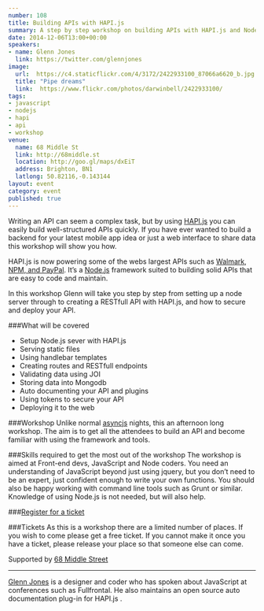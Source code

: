 ```yaml
---
number: 108
title: Building APIs with HAPI.js
summary: A step by step workshop on building APIs with HAPI.js and Node.js
date: 2014-12-06T13:00+00:00
speakers:
- name: Glenn Jones
  link: https://twitter.com/glennjones
image:
  url:  https://c4.staticflickr.com/4/3172/2422933100_87066a6620_b.jpg
  title: "Pipe dreams"
  link:  https://www.flickr.com/photos/darwinbell/2422933100/
tags:
- javascript
- nodejs
- hapi
- api
- workshop
venue:
  name: 68 Middle St
  link: http://68middle.st
  location: http://goo.gl/maps/dxEiT
  address: Brighton, BN1
  latlong: 50.82116,-0.143144
layout: event
category: event
published: true
---
```


Writing an API can seem a complex task, but by using [HAPI.js](http://hapijs.com/) you can easily build well-structured APIs quickly. If you have ever wanted to build a backend for your latest mobile app idea or just a web interface to share data this workshop will show you how.

HAPI.js is now powering some of the webs largest APIs such as [Walmark, NPM, and PayPal](http://hapijs.com/community). It’s a [Node.js](http://nodejs.org/) framework suited to building solid APIs that are easy to code and maintain.

In this workshop Glenn will take you step by step from setting up a node server through to creating a RESTfull API with HAPI.js, and how to secure and deploy your API.

###What will be covered
 - Setup Node.js sever with HAPI.js
 - Serving static files 
 - Using handlebar templates
 - Creating routes and RESTfull endpoints
 - Validating data using JOI
 - Storing data into Mongodb
 - Auto documenting your API and plugins
 - Using tokens to secure your API
 - Deploying it to the web

###Workshop
Unlike normal [asyncjs](http://asyncjs.com/) nights, this an afternoon long workshop. The aim is to get all the attendees to build an API and become familiar with using the framework and tools.

###Skills required to get the most out of the workshop
The workshop is aimed at Front-end devs, JavaScript and Node coders. You need an understanding of JavaScript beyond just using jquery, but you don’t need to be an expert, just confident enough to write your own functions. You should also be happy working with command line tools such as Grunt or similar. Knowledge of using Node.js is not needed, but will also help.

###[Register for a ticket](http://www.eventbrite.co.uk/e/building-apis-with-hapijs-workshop-tickets-6222255935)

###Tickets
As this is a workshop there are a limited number of places. If you wish to come please get a free ticket. If you cannot make it once you have a ticket, please release your place so that someone else can come.

Supported by [68 Middle Street](http://68middle.st/)
***

[Glenn Jones](http://glennjones.net) is a designer and coder who has spoken about JavaScript at conferences such as Fullfrontal. He also maintains an open source auto documentation plug-in for HAPI.js  . 
